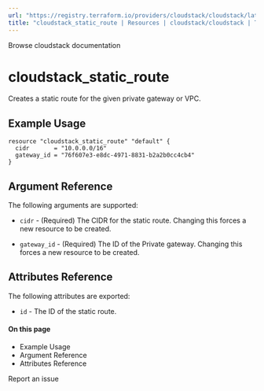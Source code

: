 ```yaml
---
url: "https://registry.terraform.io/providers/cloudstack/cloudstack/latest/docs/resources/static_route"
title: "cloudstack_static_route | Resources | cloudstack/cloudstack | Terraform | Terraform Registry"
---
```


Browse cloudstack documentation

# cloudstack_static_route

Creates a static route for the given private gateway or VPC.

## Example Usage

```hcl hcl
resource "cloudstack_static_route" "default" {
  cidr       = "10.0.0.0/16"
  gateway_id = "76f607e3-e8dc-4971-8831-b2a2b0cc4cb4"
}
```

## Argument Reference

The following arguments are supported:

- `cidr` \- (Required) The CIDR for the static route. Changing this forces
a new resource to be created.

- `gateway_id` \- (Required) The ID of the Private gateway. Changing this forces
a new resource to be created.

## Attributes Reference

The following attributes are exported:

- `id` \- The ID of the static route.

#### On this page

- Example Usage
- Argument Reference
- Attributes Reference

Report an issue